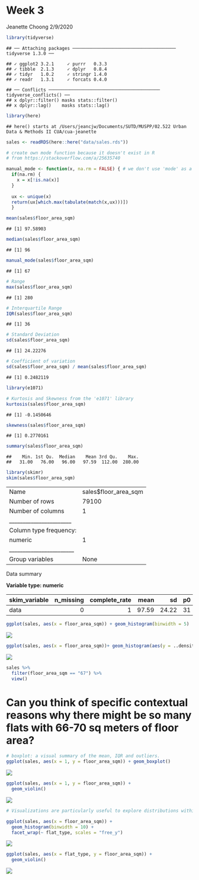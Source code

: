 Week 3
================
Jeanette Choong
2/9/2020

``` r
library(tidyverse)
```

    ## ── Attaching packages ─────────────────────────────────────── tidyverse 1.3.0 ──

    ## ✓ ggplot2 3.2.1     ✓ purrr   0.3.3
    ## ✓ tibble  2.1.3     ✓ dplyr   0.8.4
    ## ✓ tidyr   1.0.2     ✓ stringr 1.4.0
    ## ✓ readr   1.3.1     ✓ forcats 0.4.0

    ## ── Conflicts ────────────────────────────────────────── tidyverse_conflicts() ──
    ## x dplyr::filter() masks stats::filter()
    ## x dplyr::lag()    masks stats::lag()

``` r
library(here)
```

    ## here() starts at /Users/jeancjw/Documents/SUTD/MUSPP/02.522 Urban Data & Methods II CUA/cua-jeanette

``` r
sales <- readRDS(here::here("data/sales.rds"))
```

``` r
# create own mode function because it doesn't exist in R
# from https://stackoverflow.com/a/25635740

manual_mode <- function(x, na.rm = FALSE) { # we don't use 'mode' as a function name because it already exists
  if(na.rm) {
    x = x[!is.na(x)]
  } 
  
  ux <- unique(x)
  return(ux[which.max(tabulate(match(x,ux)))])
  }
```

``` r
mean(sales$floor_area_sqm)
```

    ## [1] 97.58903

``` r
median(sales$floor_area_sqm)
```

    ## [1] 96

``` r
manual_mode(sales$floor_area_sqm)
```

    ## [1] 67

``` r
# Range
max(sales$floor_area_sqm)
```

    ## [1] 280

``` r
# Interquartile Range
IQR(sales$floor_area_sqm)
```

    ## [1] 36

``` r
# Standard Deviation
sd(sales$floor_area_sqm)
```

    ## [1] 24.22276

``` r
# Coefficient of variation
sd(sales$floor_area_sqm) / mean(sales$floor_area_sqm)
```

    ## [1] 0.2482119

``` r
library(e1071)

# Kurtosis and Skewness from the 'e1071' library
kurtosis(sales$floor_area_sqm)
```

    ## [1] -0.1450646

``` r
skewness(sales$floor_area_sqm)
```

    ## [1] 0.2770161

``` r
summary(sales$floor_area_sqm)
```

    ##    Min. 1st Qu.  Median    Mean 3rd Qu.    Max. 
    ##   31.00   76.00   96.00   97.59  112.00  280.00

``` r
library(skimr)
skim(sales$floor_area_sqm)
```

|                                                  |                        |
| :----------------------------------------------- | :--------------------- |
| Name                                             | sales$floor\_area\_sqm |
| Number of rows                                   | 79100                  |
| Number of columns                                | 1                      |
| \_\_\_\_\_\_\_\_\_\_\_\_\_\_\_\_\_\_\_\_\_\_\_   |                        |
| Column type frequency:                           |                        |
| numeric                                          | 1                      |
| \_\_\_\_\_\_\_\_\_\_\_\_\_\_\_\_\_\_\_\_\_\_\_\_ |                        |
| Group variables                                  | None                   |

Data summary

**Variable type: numeric**

| skim\_variable | n\_missing | complete\_rate |  mean |    sd | p0 | p25 | p50 | p75 | p100 | hist  |
| :------------- | ---------: | -------------: | ----: | ----: | -: | --: | --: | --: | ---: | :---- |
| data           |          0 |              1 | 97.59 | 24.22 | 31 |  76 |  96 | 112 |  280 | ▃▇▁▁▁ |

``` r
ggplot(sales, aes(x = floor_area_sqm)) + geom_histogram(binwidth = 5)
```

![](week3_files/figure-gfm/unnamed-chunk-10-1.png)<!-- -->

``` r
ggplot(sales, aes(x = floor_area_sqm))+ geom_histogram(aes(y = ..density..), binwidth = 5) + stat_function(fun = dnorm, args = list(mean = mean(sales$floor_area_sqm), sd = sd(sales$floor_area_sqm)))
```

![](week3_files/figure-gfm/unnamed-chunk-11-1.png)<!-- -->

``` r
sales %>% 
  filter(floor_area_sqm == "67") %>% 
  view()
```

# Can you think of specific contextual reasons why there might be so many flats with 66-70 sq meters of floor area?

``` r
# boxplot: a visual summary of the mean, IQR and outliers.
ggplot(sales, aes(x = 1, y = floor_area_sqm)) + geom_boxplot()
```

![](week3_files/figure-gfm/unnamed-chunk-13-1.png)<!-- -->

``` r
ggplot(sales, aes(x = 1, y = floor_area_sqm)) + 
  geom_violin()
```

![](week3_files/figure-gfm/unnamed-chunk-14-1.png)<!-- -->

``` r
# Visualizations are particularly useful to explore distributions within subgroups. 
```

``` r
ggplot(sales, aes(x = floor_area_sqm)) + 
  geom_histogram(binwidth = 10) +
  facet_wrap(~ flat_type, scales = "free_y")
```

![](week3_files/figure-gfm/unnamed-chunk-15-1.png)<!-- -->

``` r
ggplot(sales, aes(x = flat_type, y = floor_area_sqm)) + 
  geom_violin()
```

![](week3_files/figure-gfm/unnamed-chunk-16-1.png)<!-- -->
